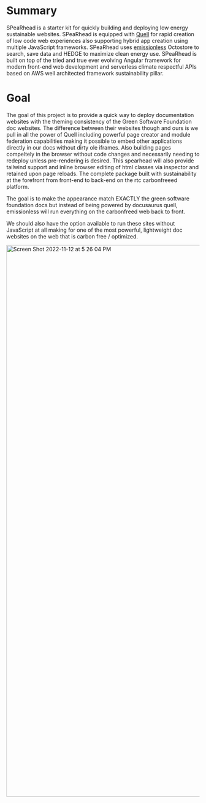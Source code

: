 # Summary

SPeaRhead is a starter kit for quickly building and deploying low energy sustainable websites. SPeaRhead is equipped with [Quell](https://github.com/rollthecloudinc/quell) for rapid creation of low code web experiences also supporting hybrid app creation using multiple JavaScript frameworks. SPeaRhead uses [emissionless](https://github.com/rollthecloudinc/emissionless) Octostore to search, save data and HEDGE to maximize clean energy use. SPeaRhead is built on top of the tried and true ever evolving Angular framework for modern front-end web development and serverless climate respectful APIs based on AWS well architected framework sustainability pillar.

# Goal

The goal of this project is to provide a quick way to deploy documentation websites with the theming consistency of the Green Software Foundation doc websites. The difference between their websites though and ours is we pull in all the power of Quell including powerful page creator and module federation capabilities making it possible to embed other applications directly in our docs without dirty ole iframes. Also building pages compeltely in the browser without code changes and necessarily needing to redeploy unless pre-rendering is desired. This spearhead will also provide tailwind support and inline browser editing of html classes via inspector and retained upon page reloads. The complete package built with sustainability at the forefront from front-end to back-end on the rtc carbonfreeed platform.

The goal is to make the appearance match EXACTLY the green software foundation docs but instead of being powered by docusaurus quell, emissionless will run everything on the carbonfreed web back to front.

We should also have the option available to run these sites without JavaScript at all making for one of the most powerful, lightweight doc websites on the web that is carbon free / optimized.

<img width="1440" alt="Screen Shot 2022-11-12 at 5 26 04 PM" src="https://user-images.githubusercontent.com/73197190/201497249-4dc6ff4a-acf9-4a8f-b78d-f41154806794.png">


